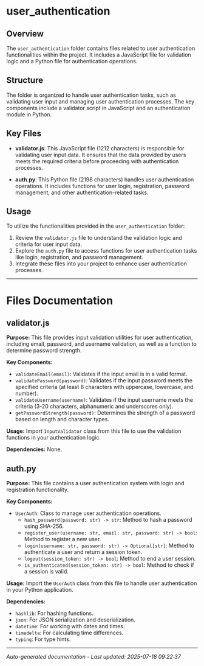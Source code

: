 # user_authentication

## Overview
The `user_authentication` folder contains files related to user authentication functionalities within the project. It includes a JavaScript file for validation logic and a Python file for authentication operations.

## Structure
The folder is organized to handle user authentication tasks, such as validating user input and managing user authentication processes. The key components include a validator script in JavaScript and an authentication module in Python.

## Key Files
- **validator.js**: This JavaScript file (1212 characters) is responsible for validating user input data. It ensures that the data provided by users meets the required criteria before proceeding with authentication processes.
  
- **auth.py**: This Python file (2198 characters) handles user authentication operations. It includes functions for user login, registration, password management, and other authentication-related tasks.

## Usage
To utilize the functionalities provided in the `user_authentication` folder:
1. Review the `validator.js` file to understand the validation logic and criteria for user input data.
2. Explore the `auth.py` file to access functions for user authentication tasks like login, registration, and password management.
3. Integrate these files into your project to enhance user authentication processes.

---

# Files Documentation

## validator.js

**Purpose:** This file provides input validation utilities for user authentication, including email, password, and username validation, as well as a function to determine password strength.

**Key Components:**
- `validateEmail(email)`: Validates if the input email is in a valid format.
- `validatePassword(password)`: Validates if the input password meets the specified criteria (at least 8 characters with uppercase, lowercase, and number).
- `validateUsername(username)`: Validates if the input username meets the criteria (3-20 characters, alphanumeric and underscores only).
- `getPasswordStrength(password)`: Determines the strength of a password based on length and character types.

**Usage:** Import `InputValidator` class from this file to use the validation functions in your authentication logic.

**Dependencies:** None.

## auth.py

**Purpose:** This file contains a user authentication system with login and registration functionality.

**Key Components:**
- `UserAuth`: Class to manage user authentication operations.
  - `hash_password(password: str) -> str`: Method to hash a password using SHA-256.
  - `register_user(username: str, email: str, password: str) -> bool`: Method to register a new user.
  - `login(username: str, password: str) -> Optional[str]`: Method to authenticate a user and return a session token.
  - `logout(session_token: str) -> bool`: Method to end a user session.
  - `is_authenticated(session_token: str) -> bool`: Method to check if a session is valid.

**Usage:** Import the `UserAuth` class from this file to handle user authentication in your Python application.

**Dependencies:**
- `hashlib`: For hashing functions.
- `json`: For JSON serialization and deserialization.
- `datetime`: For working with dates and times.
- `timedelta`: For calculating time differences.
- `typing`: For type hints.

---
*Auto-generated documentation - Last updated: 2025-07-18 09:22:37*
